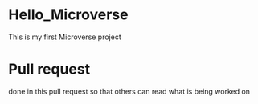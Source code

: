 # Hello_Microverse 

This is my first Microverse project
# Pull request
done in this pull request so that others can read what is being worked on
